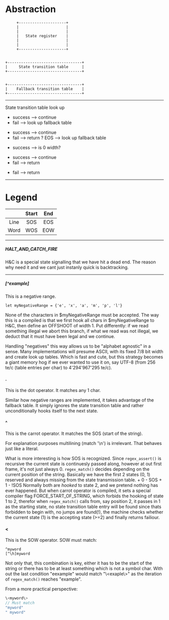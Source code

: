 # Abstraction
	     +---------------------+
	     |                     |
	     |                     |
	     |   State register    |
	     |                     |
	     |                     |
	     +---------------------+


	+---------------------------------+
	|     State transition table      |
	+---------------------------------+


	+---------------------------------+
	|    Fallback transition table    |
	+---------------------------------+

---

State transition table look up
 + success --> continue
 + fail    --> look up fallback table
  - success --> continue
  - fail    --> return
? EOS --> look up fallback table
 + success --> is 0 width?
  - success --> continue
  - fail    --> return 
 + fail    --> return

---
# Legend

|      | Start | End |
| :--: | :---: | :-: |
| Line |   SOS | EOS |
| Word |   WOS | EOW |

---
##### HALT\_AND\_CATCH\_FIRE
H&C is a special state signalling that we have hit a dead end.
The reason why need it and we cant just instanly quick is backtracking.

---
##### [^example]
This is a negative range.
```
let myNegativeRange = {'e', 'x', 'a', 'm', 'p', 'l'}
```
None of the characters in $myNegativeRange must be accepted.
The way this is a compiled is that we first hook all chars in $myNegativeRange to H&C,
then define an OFFSHOOT of width 1.
Put differently:
if we read something illegal we abort this branch,
if what we read was not illegal, we deduct that it must have been legal and we continue.

Handling "negatives" this way allows us to be "alphabet agnostic" in a sense.
Many implementations will presume ASCII, with its fixed 7/8 bit width
and create look up tables.
Which is fast and cute, but this strategy becomes a giant memory hog
if we ever wanted to use it on, say UTF-8 (from 256 te/c (table entries per char) to 4'294'967'295 te/c).


#### .
This is the dot operator.
It matches any 1 char.

Similar how negative ranges are implemented,
it takes advantage of the fallback table.
It simply ignores the state transition table and rather unconditionally hooks itself to the next state.


#### ^
This is the carrot operator.
It matches the SOS (start of the string).

For explanation purposes multilining (match '\n') is irrelevant.
That behaves just like a literal.

What is more interesting is how SOS is recognized.
Since `regex_assert()` is recursive the current state is continuesly passed along,
however at out first frame, it's not just always 0.
`regex_match()` decides depending on the current position of the string.
Basically we have the first 2 states (0, 1) reserved and always missing from the state transmission table.
	+ 0 -  SOS
	+ 1 - !SOS
Normally both are _hooked_ to state 2,
and we pretend nothing has ever happened.
But when carrot operator is compiled, it sets a special compiler flag FORCE\_START\_OF\_STRING,
which forbids the hooking of state 1 to 2,
therefor when `regex_match()` calls from, say position 2,
it passes in 1 as the starting state,
no state transition table entry will be found since thats forbidden to begin with,
no jumps are found(!),
the machine checks whether the current state (1) is the accepting state (>=2)
and finally returns failiour.


#### \<
This is the SOW operator.
SOW must match:
```
^myword
[^\h]myword
```
Not only that, this combination is key,
either it has to be the start of the string
or there has to be at least something which is not a symbol char.
With out the last condition "eexample" would match "\\\<exaple\\\>"
as the iteration of `regex_match()` reaches "example".

From a more practical perspective:
``` C
\<myword\>
// Must match
"myword"
" myword"
```
